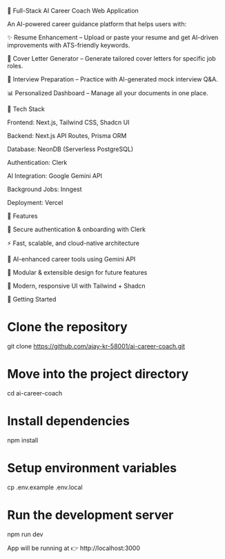 🚀 Full-Stack AI Career Coach Web Application

An AI-powered career guidance platform that helps users with:

✨ Resume Enhancement – Upload or paste your resume and get AI-driven improvements with ATS-friendly keywords.

📝 Cover Letter Generator – Generate tailored cover letters for specific job roles.

🎤 Interview Preparation – Practice with AI-generated mock interview Q&A.

📊 Personalized Dashboard – Manage all your documents in one place.

🔧 Tech Stack

Frontend: Next.js, Tailwind CSS, Shadcn UI

Backend: Next.js API Routes, Prisma ORM

Database: NeonDB (Serverless PostgreSQL)

Authentication: Clerk

AI Integration: Google Gemini API

Background Jobs: Inngest

Deployment: Vercel

📌 Features

🔐 Secure authentication & onboarding with Clerk

⚡ Fast, scalable, and cloud-native architecture

🤖 AI-enhanced career tools using Gemini API

📂 Modular & extensible design for future features

🎨 Modern, responsive UI with Tailwind + Shadcn

🚀 Getting Started
# Clone the repository
git clone https://github.com/ajay-kr-58001/ai-career-coach.git

# Move into the project directory
cd ai-career-coach

# Install dependencies
npm install

# Setup environment variables
cp .env.example .env.local

# Run the development server
npm run dev


App will be running at 👉 http://localhost:3000
